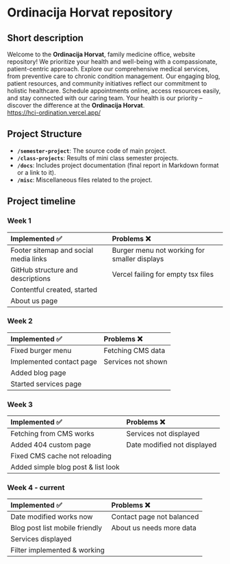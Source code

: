# Ordinacija Horvat repository

## Short description

Welcome to the **Ordinacija Horvat**, family medicine office, website repository! We prioritize your health and well-being with a compassionate, patient-centric approach. Explore our comprehensive medical services, from preventive care to chronic condition management. Our engaging blog, patient resources, and community initiatives reflect our commitment to holistic healthcare. Schedule appointments online, access resources easily, and stay connected with our caring team. Your health is our priority – discover the difference at the **Ordinacija Horvat**.\
https://hci-ordination.vercel.app/

## Project Structure

- **`/semester-project`**: The source code of main project.
- **`/class-projects`**: Results of mini class semester projects.
- **`/docs`**: Includes project documentation (final report in Markdown format or a link to it).
- **`/misc`**: Miscellaneous files related to the project.


## Project timeline

### Week 1
<div align="center">
  
|   Implemented :white_check_mark: |  Problems  :x: |
| :--- | :--- |
|Footer sitemap and social media links|Burger menu not working for smaller displays|
|GitHub structure and descriptions|Vercel failing for empty tsx files|
|Contentful created, started||
|About us page||

</div>

### Week 2 

<div align="center">
  
|   Implemented :white_check_mark: |  Problems  :x: |
| :--- | :--- |
|Fixed burger menu|Fetching CMS data|
|Implemented contact page|Services not shown|
|Added blog page||
|Started services page||

</div>

### Week 3

<div align="center">
  
|   Implemented :white_check_mark: |  Problems  :x: |
| :--- | :--- |
|Fetching from CMS works|Services not displayed|
|Added 404 custom page|Date modified not displayed|
|Fixed CMS cache not reloading||
|Added simple blog post & list look||

</div>

### Week 4 - current

<div align="center">
  
|   Implemented :white_check_mark: |  Problems  :x: |
| :--- | :--- |
|Date modified works now|Contact page not balanced|
|Blog post list mobile friendly|About us needs more data|
|Services displayed||
|Filter implemented & working||

</div>
